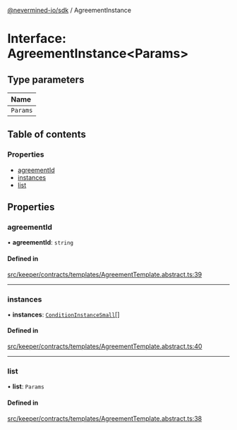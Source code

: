 [@nevermined-io/sdk](../code-reference.md) / AgreementInstance

# Interface: AgreementInstance<Params\>

## Type parameters

| Name     |
| :------- |
| `Params` |

## Table of contents

### Properties

- [agreementId](AgreementInstance.md#agreementid)
- [instances](AgreementInstance.md#instances)
- [list](AgreementInstance.md#list)

## Properties

### agreementId

• **agreementId**: `string`

#### Defined in

[src/keeper/contracts/templates/AgreementTemplate.abstract.ts:39](https://github.com/nevermined-io/sdk-js/blob/bb26f8ab/src/keeper/contracts/templates/AgreementTemplate.abstract.ts#L39)

---

### instances

• **instances**: [`ConditionInstanceSmall`](ConditionInstanceSmall.md)[]

#### Defined in

[src/keeper/contracts/templates/AgreementTemplate.abstract.ts:40](https://github.com/nevermined-io/sdk-js/blob/bb26f8ab/src/keeper/contracts/templates/AgreementTemplate.abstract.ts#L40)

---

### list

• **list**: `Params`

#### Defined in

[src/keeper/contracts/templates/AgreementTemplate.abstract.ts:38](https://github.com/nevermined-io/sdk-js/blob/bb26f8ab/src/keeper/contracts/templates/AgreementTemplate.abstract.ts#L38)

